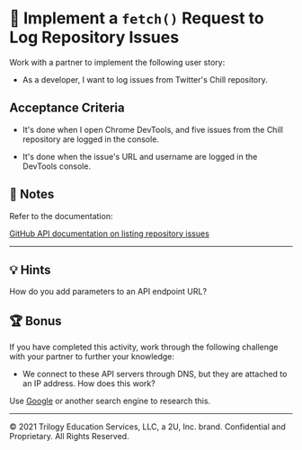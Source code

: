 # 📖 Implement a `fetch()` Request to Log Repository Issues

Work with a partner to implement the following user story:

* As a developer, I want to log issues from Twitter's Chill repository.

## Acceptance Criteria

* It's done when I open Chrome DevTools, and five issues from the Chill repository are logged in the console.

* It's done when the issue's URL and username are logged in the DevTools console.

## 📝 Notes

Refer to the documentation:

[GitHub API documentation on listing repository issues](https://docs.github.com/en/rest/reference/issues#list-repository-issues)

---

## 💡 Hints

How do you add parameters to an API endpoint URL?

## 🏆 Bonus

If you have completed this activity, work through the following challenge with your partner to further your knowledge:

* We connect to these API servers through DNS, but they are attached to an IP address. How does this work?

Use [Google](https://www.google.com) or another search engine to research this.

---
© 2021 Trilogy Education Services, LLC, a 2U, Inc. brand. Confidential and Proprietary. All Rights Reserved.
